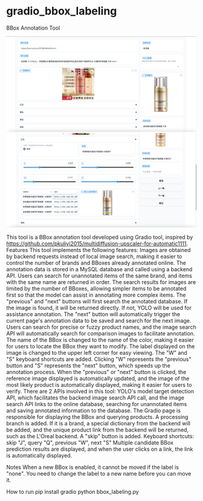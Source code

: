 # gradio_bbox_labeling
BBox Annotation Tool

![screenshot](display1.png)
![screenshot](display2.png)

This tool is a BBox annotation tool developed using Gradio tool, inspired by https://github.com/pkuliyi2015/multidiffusion-upscaler-for-automatic1111.
Features
This tool implements the following features:
    Images are obtained by backend requests instead of local image search, making it easier to control the number of brands and BBoxes already annotated online.
    The annotation data is stored in a MySQL database and called using a backend API.
    Users can search for unannotated items of the same brand, and items with the same name are returned in order.
    The search results for images are limited by the number of BBoxes, allowing simpler items to be annotated first so that the model can assist in annotating more complex items.
    The "previous" and "next" buttons will first search the annotated database. If the image is found, it will be returned directly. If not, YOLO will be used for assistance annotation.
    The "next" button will automatically trigger the current page's annotation data to be saved and search for the next image.
    Users can search for precise or fuzzy product names, and the image search API will automatically search for comparison images to facilitate annotation.
    The name of the BBox is changed to the name of the color, making it easier for users to locate the BBox they want to modify.
    The label displayed on the image is changed to the upper left corner for easy viewing.
    The "W" and "S" keyboard shortcuts are added. Clicking "W" represents the "previous" button and "S" represents the "next" button, which speeds up the annotation process.
    When the "previous" or "next" button is clicked, the reference image displayed is automatically updated, and the image of the most likely product is automatically displayed, making it easier for users to verify.
    There are 2 APIs involved in this tool: YOLO's model target detection API, which facilitates the backend image search API call, and the image search API links to the online database, searching for unannotated items and saving annotated information to the database. The Gradio page is responsible for displaying the BBox and querying products.
    A processing branch is added. If it is a brand, a special dictionary from the backend will be added, and the unique product link from the backend will be returned, such as the L'Oreal backend.
    A "skip" button is added.
    Keyboard shortcuts: skip "J", query "Q", previous "W", next "S"
    Multiple candidate BBox prediction results are displayed, and when the user clicks on a link, the link is automatically displayed.

Notes
When a new BBox is enabled, it cannot be moved if the label is "none". You need to change the label to a new name before you can move it.


How to run
pip install gradio
python bbox_labeling.py

